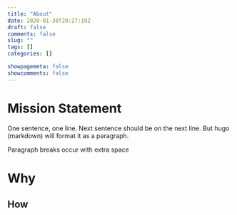 ```yaml
---
title: "About"
date: 2020-01-30T20:27:19Z
draft: false
comments: false
slug: ""
tags: []
categories: []

showpagemeta: false
showcomments: false
---
```


# Mission Statement
One sentence, one line.
Next sentence should be on the next line.
But hugo (markdown) will format it as a paragraph.

Paragraph breaks occur with extra space

# Why

## How
